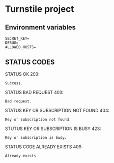 # Turnstile project

## Environment variables

```
SECRET_KEY=
DEBUG=
ALLOWED_HOSTS=
```

## STATUS CODES

STATUS OK 200:

```
Success.
```

STATUS BAD REQUEST 400:

```
Bad request.
```

STATUS KEY OR SUBSCRIPTION NOT FOUND 404:

```
Key or subscription not found.
```

STUTUS KEY OR SUBSCRIPTION IS BUSY 423:

```
Key or subscription is busy.
```

STATUS CODE ALREADY EXISTS 409:

```
Already exists.
```
